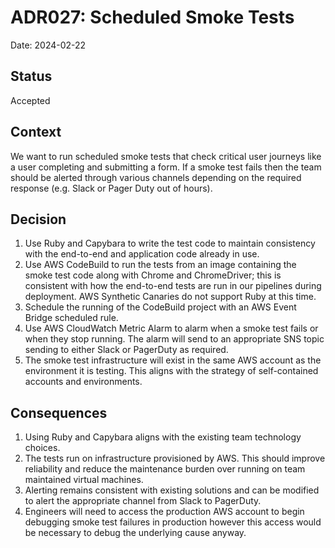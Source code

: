 # ADR027: Scheduled Smoke Tests

Date: 2024-02-22

## Status

Accepted

## Context

We want to run scheduled smoke tests that check critical user journeys like a
user completing and submitting a form. If a smoke test fails then the team
should be alerted through various channels depending on the required response
(e.g. Slack or Pager Duty out of hours).

## Decision

1. Use Ruby and Capybara to write the test code to maintain consistency with
   the end-to-end and application code already in use.
2. Use AWS CodeBuild to run the tests from an image containing the smoke test
   code along with Chrome and ChromeDriver; this is consistent with how the
   end-to-end tests are run in our pipelines during deployment. AWS Synthetic
   Canaries do not support Ruby at this time.
3. Schedule the running of the CodeBuild project with an AWS Event Bridge
   scheduled rule.
4. Use AWS CloudWatch Metric Alarm to alarm when a smoke test fails or when
   they stop running. The alarm will send to an appropriate SNS topic sending
   to either Slack or PagerDuty as required.
5. The smoke test infrastructure will exist in the same AWS account as the
   environment it is testing. This aligns with the strategy of self-contained
   accounts and environments.

## Consequences

1. Using Ruby and Capybara aligns with the existing team technology choices.
2. The tests run on infrastructure provisioned by AWS. This should improve
   reliability and reduce the maintenance burden over running on team
   maintained virtual machines.
3. Alerting remains consistent with existing solutions and can be modified to
   alert the appropriate channel from Slack to PagerDuty.
4. Engineers will need to access the production AWS account to begin debugging
   smoke test failures in production however this access would be necessary to
   debug the underlying cause anyway.

